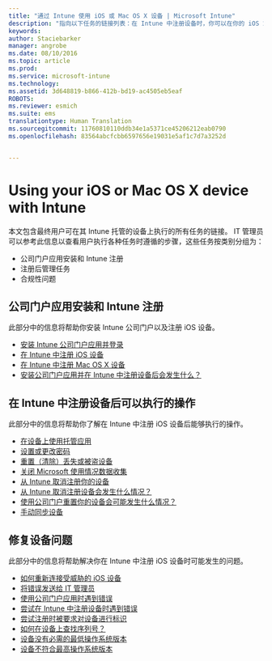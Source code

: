 ```yaml
---
title: "通过 Intune 使用 iOS 或 Mac OS X 设备 | Microsoft Intune"
description: "指向以下任务的链接列表：在 Intune 中注册设备时，你可以在你的 iOS 或 Mac OS X 移动设备上执行的任务"
keywords: 
author: Staciebarker
manager: angrobe
ms.date: 08/10/2016
ms.topic: article
ms.prod: 
ms.service: microsoft-intune
ms.technology: 
ms.assetid: 3d648819-b866-412b-bd19-ac4505eb5eaf
ROBOTS: 
ms.reviewer: esmich
ms.suite: ems
translationtype: Human Translation
ms.sourcegitcommit: 11760810110ddb34e1a5371ce45206212eab0790
ms.openlocfilehash: 83564abcfcbb6597656e19031e5af1c7d7a3252d


---
```


# Using your iOS or Mac OS X device with Intune

本文包含最终用户可在其 Intune 托管的设备上执行的所有任务的链接。 IT 管理员可以参考此信息以查看用户执行各种任务时遵循的步骤，这些任务按类别分组为： 
- 公司门户应用安装和 Intune 注册 
- 注册后管理任务
- 合规性问题

## 公司门户应用安装和 Intune 注册

此部分中的信息将帮助你安装 Intune 公司门户以及注册 iOS 设备。

- [安装 Intune 公司门户应用并登录](install-and-sign-in-to-the-intune-company-portal-app-ios.md)
- [在 Intune 中注册 iOS 设备](enroll-your-device-in-intune-ios.md)
- [在 Intune 中注册 Mac OS X 设备](enroll-your-device-in-intune-mac-os-x.md)
- [安装公司门户应用并在 Intune 中注册设备后会发生什么？](what-happens-if-you-install-the-Company-Portal-app-and-enroll-your-device-in-intune-ios.md)

## 在 Intune 中注册设备后可以执行的操作

此部分中的信息将帮助你了解在 Intune 中注册 iOS 设备后能够执行的操作。

- [在设备上使用托管应用](use-managed-apps-on-your-device-ios.md)
- [设置或更改密码](set-or-change-your-passcode-ios.md)
- [重置（清除）丢失或被盗设备](reset-erase-your-lost-or-stolen-device-ios.md)
- [关闭 Microsoft 使用情况数据收集](turn-off-microsoft-usage-data-collection-ios.md)
- [从 Intune 取消注册你的设备](unenroll-your-device-from-intune-ios.md)
- [从 Intune 取消注册设备会发生什么情况？](what-happens-if-you-unenroll-your-device-from-intune-ios.md)
- [使用公司门户重置你的设备会可能发生什么情况？](what-happens-if-you-reset-your-device-using-the-company-portal-ios.md)
- [手动同步设备](sync-your-device-manually-ios.md)

## 修复设备问题

此部分中的信息将帮助解决你在 Intune 中注册 iOS 设备时可能发生的问题。

- [如何重新连接受威胁的 iOS 设备](how-to-reconnect-a-compromised-ios-device.md)
- [将错误发送给 IT 管理员](send-errors-to-your-it-admin-ios.md)
- [使用公司门户应用时遇到错误](you-get-an-error-while-using-the-company-portal-app-ios.md)
- [尝试在 Intune 中注册设备时遇到错误](you-see-errors-while-trying-to-enroll-your-device-in-intune-ios.md)
- [尝试注册时被要求对设备进行标识](you-are-asked-to-identify-your-device-when-trying-to-enroll-ios.md)
- [如何在设备上查找序列号？](how-do-i-find-the-serial-number-on-my-device-ios.md)
- [设备没有必需的最低操作系统版本](device-doesnt-have-the-required-minimum-operating-system-version-ios.md)
- [设备不符合最高操作系统版本](device-doesnt-comply-with-the-maximum-operating-system-version-ios.md)



<!--HONumber=Aug16_HO2-->


